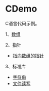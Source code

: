 CDemo
=====
C语言代码示例。

1、[数组](src/array/array.c)

2、指针

* [指向数组的指针](src/pointer/pointer_to_array.c)

3、标准库

* [字符串](src/std/string/string.c)
* [文件读写](src/std/stdio/file_read_write.c)